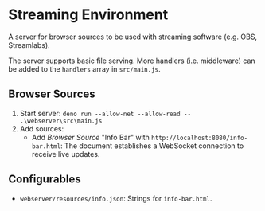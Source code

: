 # Streaming Environment

A server for browser sources to be used with streaming software (e.g. OBS, Streamlabs).

The server supports basic file serving. More handlers (i.e. middleware)
can be added to the `handlers` array in `src/main.js`.

## Browser Sources

1. Start server: `deno run --allow-net --allow-read -- .\webserver\src\main.js`
2. Add sources:
    * Add _Browser Source_ "Info Bar" with `http://localhost:8080/info-bar.html`:
      The document establishes a WebSocket connection to receive live updates.

## Configurables

* `webserver/resources/info.json`: Strings for `info-bar.html`.
